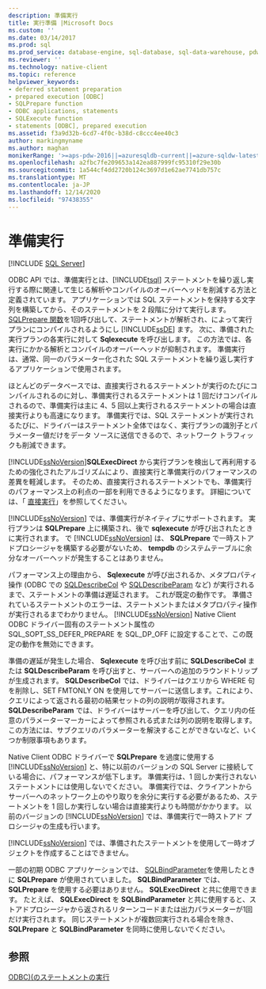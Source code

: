 ```yaml
---
description: 準備実行
title: 実行準備 |Microsoft Docs
ms.custom: ''
ms.date: 03/14/2017
ms.prod: sql
ms.prod_service: database-engine, sql-database, sql-data-warehouse, pdw
ms.reviewer: ''
ms.technology: native-client
ms.topic: reference
helpviewer_keywords:
- deferred statement preparation
- prepared execution [ODBC]
- SQLPrepare function
- ODBC applications, statements
- SQLExecute function
- statements [ODBC], prepared execution
ms.assetid: f3a9d32b-6cd7-4f0c-b38d-c8ccc4ee40c3
author: markingmyname
ms.author: maghan
monikerRange: '>=aps-pdw-2016||=azuresqldb-current||=azure-sqldw-latest||>=sql-server-2016||>=sql-server-linux-2017||=azuresqldb-mi-current'
ms.openlocfilehash: a2fbc7fe209653a142ea887999fc95310f29e30b
ms.sourcegitcommit: 1a544cf4dd2720b124c3697d1e62ae7741db757c
ms.translationtype: MT
ms.contentlocale: ja-JP
ms.lasthandoff: 12/14/2020
ms.locfileid: "97438355"
---
```

# <a name="prepared-execution"></a>準備実行
[!INCLUDE [SQL Server](../../../includes/applies-to-version/sql-asdb-asdbmi-asa-pdw.md)]

  ODBC API では、準備実行とは、[!INCLUDE[tsql](../../../includes/tsql-md.md)] ステートメントを繰り返し実行する際に関連して生じる解析やコンパイルのオーバーヘッドを削減する方法と定義されています。 アプリケーションでは SQL ステートメントを保持する文字列を構築してから、そのステートメントを 2 段階に分けて実行します。 [SQLPrepare 関数](../../../odbc/reference/syntax/sqlprepare-function.md)を1回呼び出して、ステートメントが解析され、によって実行プランにコンパイルされるようにし [!INCLUDE[ssDE](../../../includes/ssde-md.md)] ます。 次に、準備された実行プランの各実行に対して **Sqlexecute** を呼び出します。 この方法では、各実行にかかる解析とコンパイルのオーバーヘッドが抑制されます。 準備実行は、通常、同一のパラメーター化された SQL ステートメントを繰り返し実行するアプリケーションで使用されます。  
  
 ほとんどのデータベースでは、直接実行されるステートメントが実行のたびにコンパイルされるのに対し、準備実行されるステートメントは 1 回だけコンパイルされるので、準備実行は主に 4、5 回以上実行されるステートメントの場合は直接実行よりも高速になります。 準備実行では、SQL ステートメントが実行されるたびに、ドライバーはステートメント全体ではなく、実行プランの識別子とパラメーター値だけをデータ ソースに送信できるので、ネットワーク トラフィックも削減できます。  
  
 [!INCLUDE[ssNoVersion](../../../includes/ssnoversion-md.md)]**SQLExecDirect** から実行プランを検出して再利用するための強化されたアルゴリズムにより、直接実行と準備実行のパフォーマンスの差異を軽減します。 そのため、直接実行されるステートメントでも、準備実行のパフォーマンス上の利点の一部を利用できるようになります。 詳細については、「 [直接実行](../../../relational-databases/native-client-odbc-queries/executing-statements/direct-execution.md)」を参照してください。  
  
 [!INCLUDE[ssNoVersion](../../../includes/ssnoversion-md.md)] では、準備実行がネイティブにサポートされます。 実行プランは **SQLPrepare** 上に構築され、後で **sqlexecute** が呼び出されたときに実行されます。 で [!INCLUDE[ssNoVersion](../../../includes/ssnoversion-md.md)] は、 **SQLPrepare** で一時ストアドプロシージャを構築する必要がないため、 **tempdb** のシステムテーブルに余分なオーバーヘッドが発生することはありません。  
  
 パフォーマンス上の理由から、 **Sqlexecute** が呼び出されるか、メタプロパティ操作 (ODBC での [SQLDescribeCol](../../../relational-databases/native-client-odbc-api/sqldescribecol.md) や [SQLDescribeParam](../../../relational-databases/native-client-odbc-api/sqldescribeparam.md) など) が実行されるまで、ステートメントの準備は遅延されます。 これが既定の動作です。 準備されているステートメントのエラーは、ステートメントまたはメタプロパティ操作が実行されるまでわかりません。 [!INCLUDE[ssNoVersion](../../../includes/ssnoversion-md.md)] Native Client ODBC ドライバー固有のステートメント属性の SQL_SOPT_SS_DEFER_PREPARE を SQL_DP_OFF に設定することで、この既定の動作を無効にできます。  
  
 準備の遅延が発生した場合、 **Sqlexecute** を呼び出す前に **SQLDescribeCol** または **SQLDescribeParam** を呼び出すと、サーバーへの追加のラウンドトリップが生成されます。 **SQLDescribeCol** では、ドライバーはクエリから WHERE 句を削除し、SET FMTONLY ON を使用してサーバーに送信します。これにより、クエリによって返される最初の結果セットの列の説明が取得されます。 **SQLDescribeParam** では、ドライバーはサーバーを呼び出して、クエリ内の任意のパラメーターマーカーによって参照される式または列の説明を取得します。 この方法には、サブクエリのパラメーターを解決することができないなど、いくつか制限事項もあります。  
  
 Native Client ODBC ドライバーで **SQLPrepare** を過度に使用する [!INCLUDE[ssNoVersion](../../../includes/ssnoversion-md.md)] と、特に以前のバージョンの SQL Server に接続している場合に、パフォーマンスが低下します。 準備実行は、1 回しか実行されないステートメントには使用しないでください。 準備実行では、クライアントからサーバーへのネットワーク上のやり取りを余分に実行する必要があるため、ステートメントを 1 回しか実行しない場合は直接実行よりも時間がかかります。 以前のバージョンの [!INCLUDE[ssNoVersion](../../../includes/ssnoversion-md.md)] では、準備実行で一時ストアド プロシージャの生成も行います。  
  
 [!INCLUDE[ssNoVersion](../../../includes/ssnoversion-md.md)] では、準備されたステートメントを使用して一時オブジェクトを作成することはできません。  
  
 一部の初期 ODBC アプリケーションでは、 [SQLBindParameter](../../../relational-databases/native-client-odbc-api/sqlbindparameter.md)を使用したときに **SQLPrepare** が使用されていました。 **SQLBindParameter** では、 **SQLPrepare** を使用する必要はありません。 **SQLExecDirect** と共に使用できます。 たとえば、 **SQLExecDirect** を **SQLBindParameter** と共に使用すると、ストアドプロシージャから返されるリターンコードまたは出力パラメーターが1回だけ実行されます。 同じステートメントが複数回実行される場合を除き、 **SQLPrepare** と **SQLBindParameter** を同時に使用しないでください。  
  
## <a name="see-also"></a>参照  
 [ODBC&#41;&#40;のステートメントの実行 ](../../../relational-databases/native-client-odbc-queries/executing-statements/executing-statements-odbc.md)  
  
